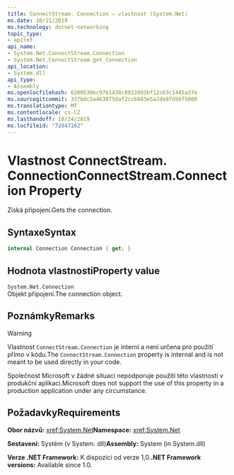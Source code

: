 ```yaml
---
title: ConnectStream. Connection – vlastnost (System.Net)
ms.date: 10/21/2019
ms.technology: dotnet-networking
topic_type:
- apiref
api_name:
- System.Net.ConnectStream.Connection
- System.Net.ConnectStream.get_Connection
api_location:
- System.dll
api_type:
- Assembly
ms.openlocfilehash: 6200530ec9761438c8932803bf12c63c1445a37e
ms.sourcegitcommit: 337bdc5a463875daf2cc6883e5a2da97d56f5000
ms.translationtype: MT
ms.contentlocale: cs-CZ
ms.lasthandoff: 10/24/2019
ms.locfileid: "72847162"
---
```

# <a name="connectstreamconnection-property"></a><span data-ttu-id="2253a-102">Vlastnost ConnectStream. Connection</span><span class="sxs-lookup"><span data-stu-id="2253a-102">ConnectStream.Connection Property</span></span>

<span data-ttu-id="2253a-103">Získá připojení.</span><span class="sxs-lookup"><span data-stu-id="2253a-103">Gets the connection.</span></span>

## <a name="syntax"></a><span data-ttu-id="2253a-104">Syntaxe</span><span class="sxs-lookup"><span data-stu-id="2253a-104">Syntax</span></span>

```csharp
internal Connection Connection { get; }
```

## <a name="property-value"></a><span data-ttu-id="2253a-105">Hodnota vlastnosti</span><span class="sxs-lookup"><span data-stu-id="2253a-105">Property value</span></span>

`System.Net.Connection`  
<span data-ttu-id="2253a-106">Objekt připojení.</span><span class="sxs-lookup"><span data-stu-id="2253a-106">The connection object.</span></span>

## <a name="remarks"></a><span data-ttu-id="2253a-107">Poznámky</span><span class="sxs-lookup"><span data-stu-id="2253a-107">Remarks</span></span>

> [!WARNING]
> <span data-ttu-id="2253a-108">Vlastnost `ConnectStream.Connection` je interní a není určena pro použití přímo v kódu.</span><span class="sxs-lookup"><span data-stu-id="2253a-108">The `ConnectStream.Connection` property is internal and is not meant to be used directly in your code.</span></span>
>
> <span data-ttu-id="2253a-109">Společnost Microsoft v žádné situaci nepodporuje použití této vlastnosti v produkční aplikaci.</span><span class="sxs-lookup"><span data-stu-id="2253a-109">Microsoft does not support the use of this property in a production application under any circumstance.</span></span>

## <a name="requirements"></a><span data-ttu-id="2253a-110">Požadavky</span><span class="sxs-lookup"><span data-stu-id="2253a-110">Requirements</span></span>

<span data-ttu-id="2253a-111">**Obor názvů:** <xref:System.Net></span><span class="sxs-lookup"><span data-stu-id="2253a-111">**Namespace:** <xref:System.Net></span></span>

<span data-ttu-id="2253a-112">**Sestavení:** Systém (v System. dll)</span><span class="sxs-lookup"><span data-stu-id="2253a-112">**Assembly:** System (in System.dll)</span></span>

<span data-ttu-id="2253a-113">**Verze .NET Framework:** K dispozici od verze 1,0.</span><span class="sxs-lookup"><span data-stu-id="2253a-113">**.NET Framework versions:** Available since 1.0.</span></span>
